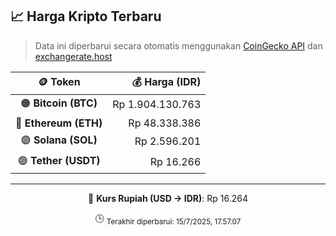

<!-- HARGA_KRIPTO -->
## 📈 Harga Kripto Terbaru

> Data ini diperbarui secara otomatis menggunakan [CoinGecko API](https://www.coingecko.com/) dan [exchangerate.host](https://exchangerate.host/)

<div align="center">

| 🪙 Token | 💰 Harga (IDR) |
|:------:|---------------:|
| 🟠 **Bitcoin (BTC)**   | Rp 1.904.130.763 |
| 🔵 **Ethereum (ETH)**  | Rp 48.338.386 |
| 🟣 **Solana (SOL)**    | Rp 2.596.201 |
| 🟢 **Tether (USDT)**   | Rp 16.266 |

---

💱 **Kurs Rupiah (USD → IDR)**: Rp 16.264

🕒 <sub>Terakhir diperbarui: 15/7/2025, 17.57.07</sub>

</div>
<!-- /HARGA_KRIPTO -->